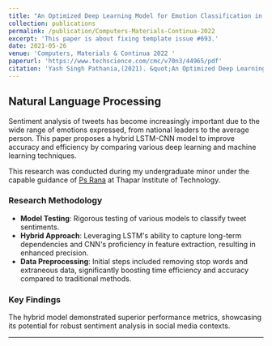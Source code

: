 ```yaml
---
title: "An Optimized Deep Learning Model for Emotion Classification in Tweets"
collection: publications
permalink: /publication/Computers-Materials-Continua-2022 
excerpt: 'This paper is about fixing template issue #693.'
date: 2021-05-26 
venue: 'Computers, Materials & Continua 2022 '
paperurl: 'https://www.techscience.com/cmc/v70n3/44965/pdf'
citation: 'Yash Singh Pathania,(2021). &quot;An Optimized Deep Learning Model for Emotion Classification in Tweets'
---
```


## Natural Language Processing

Sentiment analysis of tweets has become increasingly important due to the wide range of emotions expressed, from national leaders to the average person. This paper proposes a hybrid LSTM-CNN model to improve accuracy and efficiency by comparing various deep learning and machine learning techniques.

This research was conducted during my undergraduate minor under the capable guidance of [Ps Rana](https://www.psrana.com) at Thapar Institute of Technology.

### Research Methodology

- **Model Testing**: Rigorous testing of various models to classify tweet sentiments.
- **Hybrid Approach**: Leveraging LSTM's ability to capture long-term dependencies and CNN's proficiency in feature extraction, resulting in enhanced precision.
- **Data Preprocessing**: Initial steps included removing stop words and extraneous data, significantly boosting time efficiency and accuracy compared to traditional methods.

### Key Findings

The hybrid model demonstrated superior performance metrics, showcasing its potential for robust sentiment analysis in social media contexts.

---
